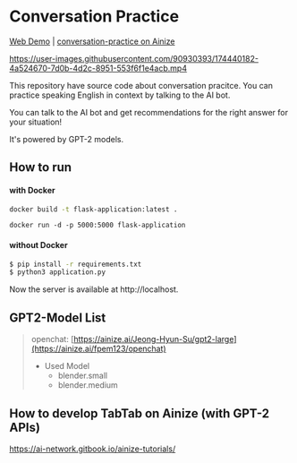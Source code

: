 # Conversation Practice

[Web Demo](https://conversation-practice.run.goorm.io/) | [conversation-practice on Ainize](https://ainize.ai/)

https://user-images.githubusercontent.com/90930393/174440182-4a524670-7d0b-4d2c-8951-553f6f1e4acb.mp4

This repository have source code about conversation pracitce. You can practice speaking English in context by talking to the AI bot.

You can talk to the AI bot and get recommendations for the right answer for your situation!

It's powered by GPT-2 models.







## How to run

#### with Docker
```bash
docker build -t flask-application:latest .
```
```
docker run -d -p 5000:5000 flask-application
```
#### without Docker
```bash
$ pip install -r requirements.txt
$ python3 application.py
```

Now the server is available at http://localhost.


## GPT2-Model List
> openchat: [https://ainize.ai/Jeong-Hyun-Su/gpt2-large](https://ainize.ai/fpem123/openchat)
> * Used Model
>   * blender.small
>   * blender.medium


## How to develop TabTab on Ainize (with GPT-2 APIs)
https://ai-network.gitbook.io/ainize-tutorials/
